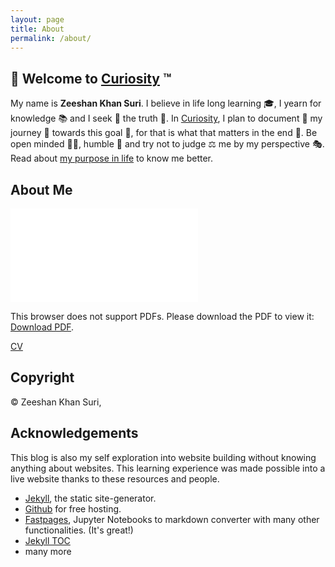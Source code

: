 ```yaml
---
layout: page
title: About
permalink: /about/
---
```


## :wave: Welcome to [Curiosity]({{site.baseurl}}) :tm:

My name is **Zeeshan Khan Suri**. I believe in life long learning :mortar_board:, I yearn for knowledge :books: and I seek :eyes: the truth :microscope:. In [Curiosity]({{site.baseurl}}), I plan to document :pencil: my journey :roller_coaster: towards this goal :dart:, for that is what that matters in the end :rocket:. Be open minded :haircut_woman:, humble :speak_no_evil:  and try not to judge :balance_scale: me by my perspective :performing_arts:. Read about [my purpose in life](https://zshn25.github.io/purpose/#my-purpose) to know me better.

<!-- This website is powered by **[fastpages](https://github.com/fastai/fastpages)** [^1].

Uses Jekyll TOC from https://github.com/allejo/jekyll-toc. License 

[^1]:a blogging platform that natively supports Jupyter notebooks in addition to other formats. -->

## About Me

<object data="{{site.baseurl}}/images/CV.pdf" type="application/pdf" width="100%" height="700px">
    <embed src="{{site.baseurl}}/images/CV.pdf">
        <p>This browser does not support PDFs. Please download the PDF to view it: <a href="{{site.baseurl}}/images/CV.pdf">Download PDF</a>.</p>
    </embed>
</object>
<a href="{{site.baseurl}}/images/CV.pdf" target="_blank">CV</a>


## Copyright

© Zeeshan Khan Suri, [<i class="fab fa-creative-commons"></i> <i class="fab fa-creative-commons-by"></i> <i class="fab fa-creative-commons-nc"></i>](http://creativecommons.org/licenses/by-nc/4.0/)

## Acknowledgements

This blog is also my self exploration into website building without knowing anything about websites. This learning experience was made possible into a live website thanks to these resources and people.

- [Jekyll](), the static site-generator.
- [Github]() for free hosting.
- [Fastpages](), Jupyter Notebooks to markdown converter with many other functionalities. (It's great!)
- [Jekyll TOC](https://github.com/allejo/jekyll-toc)
- many more
